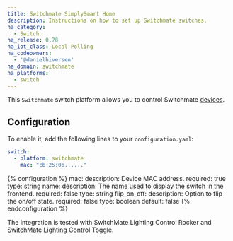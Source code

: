 ```yaml
---
title: Switchmate SimplySmart Home
description: Instructions on how to set up Switchmate switches.
ha_category:
  - Switch
ha_release: 0.78
ha_iot_class: Local Polling
ha_codeowners:
  - '@danielhiversen'
ha_domain: switchmate
ha_platforms:
  - switch
---
```


This `Switchmate` switch platform allows you to control Switchmate [devices]( https://www.mysimplysmarthome.com/products/switchmate-switches/).

## Configuration

To enable it, add the following lines to your `configuration.yaml`:

```yaml
switch:
  - platform: switchmate
    mac: "cb:25:0b......"
```

{% configuration %}
mac:
  description: Device MAC address.
  required: true
  type: string
name:
  description: The name used to display the switch in the frontend.
  required: false
  type: string
flip_on_off:
  description: Option to flip the on/off state.
  required: false
  type: boolean
  default: false
{% endconfiguration %}

The integration is tested with SwitchMate Lighting Control Rocker and SwitchMate Lighting Control Toggle.
